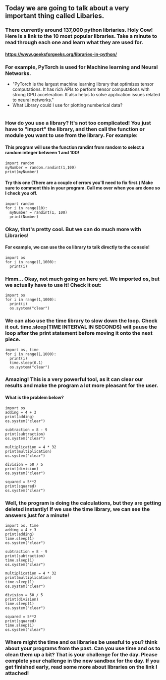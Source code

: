 ## Today we are going to talk about a very important thing called Libaries. 

### There currently around 137,000 python libriaries. Holy Cow! Here is a link to the 10 most popular libraries. Take a minute to read through each one and learn what they are used for. 
#### https://www.geeksforgeeks.org/libraries-in-python/

### For example, PyTorch is used for Machine learning and Neural Networks. 
* "PyTorch is the largest machine learning library that optimizes tensor computations. It has rich APIs to perform tensor computations with strong GPU acceleration. It also helps to solve application issues related to neural networks."
* What Library could I use for plotting numberical data?
#
#
### How do you use a library? It's not too complicated! You just have to "import" the library, and then call the function or module you want to use from the library. For example:
#### This program will use the function randint from random to select a random integer between 1 and 100!
```
import random
myNumber = random.randint(1,100)
print(myNumber)
```
#### Try this one (There are a couple of errors you'll need to fix first.) Make sure to comment this in your program. Call me over when you are done so I check you off. 
```
import random
for i in range(10):
  myNumber = randint(1, 100)
  print(Number)
```

### Okay, that's pretty cool. But we can do much more with Libraries!
#### For example, we can use the os library to talk directly to the console! 

```
import os
for i in range(1,1000):
  print(i)
```
### Hmm... Okay, not much going on here yet. We imported os, but we actually have to use it! Check it out:
```
import os
for i in range(1,1000):
  print(i)
  os.system("clear")
```
### We can also use the time library to slow down the loop. Check it out. time.sleep(TIME INTERVAL IN SECONDS) will pause the loop after the print statement before moving it onto the next piece. 
```
import os, time
for i in range(1,1000):
  print(i)
  time.sleep(0.1)
  os.system("clear")
 ```
### Amazing! This is a very powerful tool, as it can clear our results and make the program a lot more pleasant for the user. 

#### What is the problem below?
```
import os
adding = 4 + 3
print(adding)
os.system("clear")

subtraction = 8 - 9
print(subtraction)
os.system("clear")

multiplication = 4 * 32
print(multiplication)
os.system("clear")

division = 50 / 5
print(division)
os.system("clear")

squared = 5**2
print(squared)
os.system("clear")
```
### Well, the program is doing the calculations, but they are getting deleted instantly! If we use the time library, we can see the answers just for a minute!
```
import os, time
adding = 4 + 3
print(adding)
time.sleep(1)
os.system("clear")

subtraction = 8 - 9
print(subtraction)
time.sleep(1)
os.system("clear")

multiplication = 4 * 32
print(multiplication)
time.sleep(1)
os.system("clear")

division = 50 / 5
print(division)
time.sleep(1)
os.system("clear")

squared = 5**2
print(squared)
time.sleep(1)
os.system("clear")
```
### Where might the time and os libraries be usesful to you? think about your programs from the past. Can you use time and os to clean them up a bit? That is your challenge for the day. Please complete your challenge in the new sandbox for the day. If you get finished early, read some more about libraries on the link I attached! 
